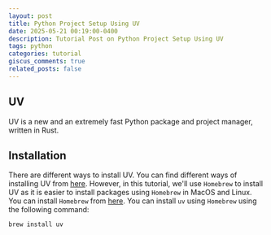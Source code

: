 ```yaml
---
layout: post
title: Python Project Setup Using UV
date: 2025-05-21 00:19:00-0400
description: Tutorial Post on Python Project Setup Using UV
tags: python
categories: tutorial
giscus_comments: true
related_posts: false
---
```


## UV

UV is a new and an extremely fast Python package and project manager, written in Rust.

## Installation

There are different ways to install UV. You can find different ways of installing UV from [here](https://docs.astral.sh/uv/#installation). However, in this tutorial, we'll use `Homebrew` to install UV as it is easier to install packages using `Homebrew` in MacOS and Linux. You can install `Homebrew` from [here](https://brew.sh/). You can install `uv` using `Homebrew` using the following command:

```
brew install uv
```
